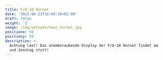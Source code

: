 ```yaml
---
title: F/A-18 Hornet
date: '2021-06-23T16:05:36+02:00'
draft: false
weight: '2'
image: /img/uploads/news_hornet.jpg
positionx: 50
positiony: 50
description: >-
  Achtung laut! Das atemberaubende Display der F/A-18 Hornet findet am Samstag
  und Sonntag statt!
---
```


